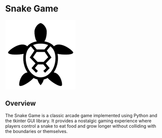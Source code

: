 # Snake Game

![Snake Game Logo](assets/turtle.png)

## Overview

The Snake Game is a classic arcade game implemented using Python and the tkinter GUI library. It provides a nostalgic gaming experience where players control a snake to eat food and grow longer without colliding with the boundaries or themselves.

